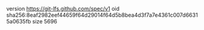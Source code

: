 version https://git-lfs.github.com/spec/v1
oid sha256:8eaf2982eef44659f64d29014f64d5b8bea4d3f7a7e4361c007d66315a0635fb
size 5696
